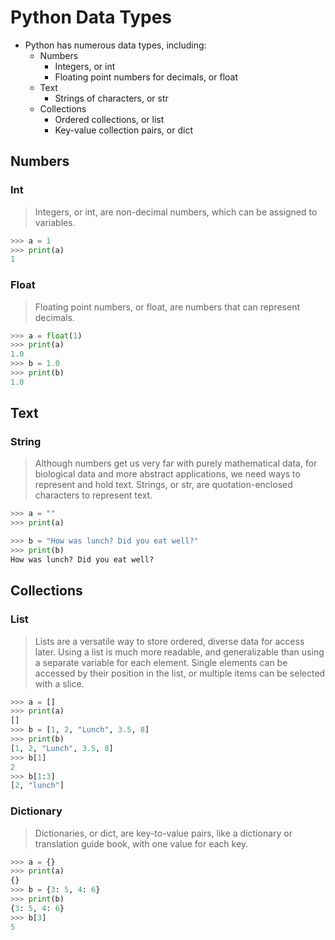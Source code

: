 # Python Data Types

* Python has numerous data types, including:
    * Numbers
        * Integers, or int
        * Floating point numbers for decimals, or float
    * Text
        * Strings of characters, or str
    * Collections
        * Ordered collections, or list
        * Key-value collection pairs, or dict

## Numbers

### Int

> Integers, or int, are non-decimal numbers, which can be assigned to variables.

```python
>>> a = 1
>>> print(a)
1
```

### Float

> Floating point numbers, or float, are numbers that can represent decimals.

```python
>>> a = float(1)
>>> print(a)
1.0
>>> b = 1.0
>>> print(b)
1.0
```

## Text

### String

> Although numbers get us very far with purely mathematical data, for biological data and more abstract applications, we need ways to represent and hold text. Strings, or str, are quotation-enclosed characters to represent text.

```python
>>> a = ""
>>> print(a)

>>> b = "How was lunch? Did you eat well?"
>>> print(b)
How was lunch? Did you eat well?
```

## Collections

### List

> Lists are a versatile way to store ordered, diverse data for access later. Using a list is much more readable, and generalizable than using a separate variable for each element. Single elements can be accessed by their position in the list, or multiple items can be selected with a slice.

```python
>>> a = []
>>> print(a)
[]
>>> b = [1, 2, "Lunch", 3.5, 8]
>>> print(b)
[1, 2, "Lunch", 3.5, 8]
>>> b[1]
2
>>> b[1:3]
[2, "lunch"]
```

### Dictionary

> Dictionaries, or dict, are key-to-value pairs, like a dictionary or translation guide book, with one value for each key.

```python
>>> a = {}
>>> print(a)
{}
>>> b = {3: 5, 4: 6}
>>> print(b)
{3: 5, 4: 6}
>>> b[3]
5
```
